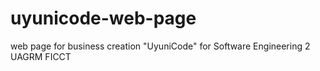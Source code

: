 # uyunicode-web-page
web page for business creation "UyuniCode" for Software Engineering 2 UAGRM FICCT
